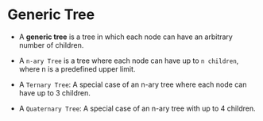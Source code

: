 # Generic Tree

- A **generic tree** is a tree in which each node can have an arbitrary number of children.

- A `n-ary Tree` is a tree where each node can have up to `n children`, where n is a predefined upper limit.
- A `Ternary Tree`: A special case of an n-ary tree where each node can have up to 3 children.
- A `Quaternary Tree`: A special case of an n-ary tree with up to 4 children.

